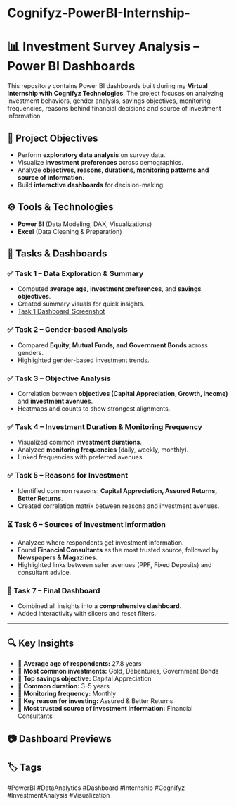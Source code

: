 # Cognifyz-PowerBI-Internship-
# 📊 Investment Survey Analysis – Power BI Dashboards

This repository contains Power BI dashboards built during my **Virtual Internship with Cognifyz Technologies**. The project focuses on analyzing investment behaviors, gender analysis, savings objectives, monitoring frequencies, reasons behind financial decisions and source of investment information.

## 📌 Project Objectives
* Perform **exploratory data analysis** on survey data.
* Visualize **investment preferences** across demographics.
* Analyze **objectives, reasons, durations, monitoring patterns and source of information**.
* Build **interactive dashboards** for decision-making.

## ⚙️ Tools & Technologies
* **Power BI** (Data Modeling, DAX, Visualizations)
* **Excel** (Data Cleaning & Preparation)

## 📂 Tasks & Dashboards
### ✅ Task 1 – Data Exploration & Summary
* Computed **average age**, **investment preferences**, and **savings objectives**.
* Created summary visuals for quick insights.
* [Task 1 Dashboard_Screenshot](Task1.png)

### ✅ Task 2 – Gender-based Analysis
* Compared **Equity, Mutual Funds, and Government Bonds** across genders.
* Highlighted gender-based investment trends.

### ✅ Task 3 – Objective Analysis
* Correlation between **objectives (Capital Appreciation, Growth, Income)** and **investment avenues**.
* Heatmaps and counts to show strongest alignments.

### ✅ Task 4 – Investment Duration & Monitoring Frequency
* Visualized common **investment durations**.
* Analyzed **monitoring frequencies** (daily, weekly, monthly).
* Linked frequencies with preferred avenues.

### ✅ Task 5 – Reasons for Investment
* Identified common reasons: **Capital Appreciation, Assured Returns, Better Returns**.
* Created correlation matrix between reasons and investment avenues.

### ⏳ Task 6 – Sources of Investment Information
* Analyzed where respondents get investment information.
* Found **Financial Consultants** as the most trusted source, followed by **Newspapers & Magazines**.
* Highlighted links between safer avenues (PPF, Fixed Deposits) and consultant advice.

### 🔔 Task 7 – Final Dashboard
* Combined all insights into a **comprehensive dashboard**.
* Added interactivity with slicers and reset filters.

---

## 🔍 Key Insights
* 📌 **Average age of respondents:** 27.8 years
* 📌 **Most common investments:** Gold, Debentures, Government Bonds
* 📌 **Top savings objective:** Capital Appreciation
* 📌 **Common duration:** 3–5 years
* 📌 **Monitoring frequency:** Monthly
* 📌 **Key reason for investing:** Assured & Better Returns
* 📌 **Most trusted source of investment information:** Financial Consultants

## 📷 Dashboard Previews

## 🏷️ Tags
#PowerBI #DataAnalytics #Dashboard #Internship #Cognifyz #InvestmentAnalysis #Visualization
